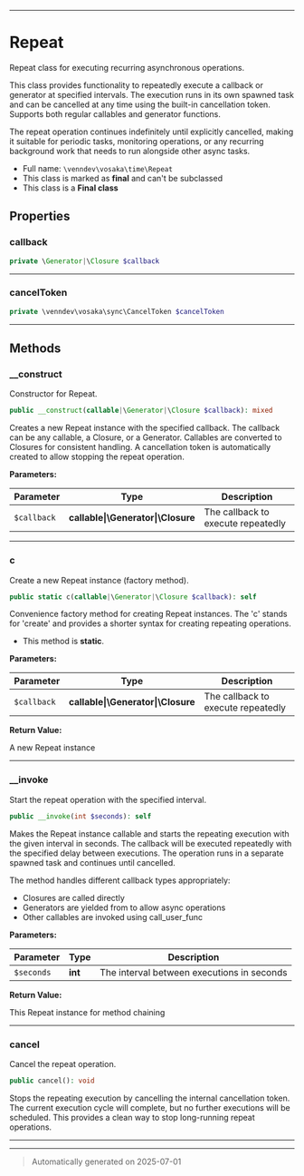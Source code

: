 ***

# Repeat

Repeat class for executing recurring asynchronous operations.

This class provides functionality to repeatedly execute a callback or generator
at specified intervals. The execution runs in its own spawned task and can be
cancelled at any time using the built-in cancellation token. Supports both
regular callables and generator functions.

The repeat operation continues indefinitely until explicitly cancelled,
making it suitable for periodic tasks, monitoring operations, or any
recurring background work that needs to run alongside other async tasks.

* Full name: `\venndev\vosaka\time\Repeat`
* This class is marked as **final** and can't be subclassed
* This class is a **Final class**



## Properties


### callback



```php
private \Generator|\Closure $callback
```






***

### cancelToken



```php
private \venndev\vosaka\sync\CancelToken $cancelToken
```






***

## Methods


### __construct

Constructor for Repeat.

```php
public __construct(callable|\Generator|\Closure $callback): mixed
```

Creates a new Repeat instance with the specified callback. The callback
can be any callable, a Closure, or a Generator. Callables are converted
to Closures for consistent handling. A cancellation token is automatically
created to allow stopping the repeat operation.






**Parameters:**

| Parameter | Type | Description |
|-----------|------|-------------|
| `$callback` | **callable&#124;\Generator&#124;\Closure** | The callback to execute repeatedly |





***

### c

Create a new Repeat instance (factory method).

```php
public static c(callable|\Generator|\Closure $callback): self
```

Convenience factory method for creating Repeat instances.
The 'c' stands for 'create' and provides a shorter syntax
for creating repeating operations.

* This method is **static**.




**Parameters:**

| Parameter | Type | Description |
|-----------|------|-------------|
| `$callback` | **callable&#124;\Generator&#124;\Closure** | The callback to execute repeatedly |


**Return Value:**

A new Repeat instance




***

### __invoke

Start the repeat operation with the specified interval.

```php
public __invoke(int $seconds): self
```

Makes the Repeat instance callable and starts the repeating execution
with the given interval in seconds. The callback will be executed
repeatedly with the specified delay between executions. The operation
runs in a separate spawned task and continues until cancelled.

The method handles different callback types appropriately:
- Closures are called directly
- Generators are yielded from to allow async operations
- Other callables are invoked using call_user_func






**Parameters:**

| Parameter | Type | Description |
|-----------|------|-------------|
| `$seconds` | **int** | The interval between executions in seconds |


**Return Value:**

This Repeat instance for method chaining




***

### cancel

Cancel the repeat operation.

```php
public cancel(): void
```

Stops the repeating execution by cancelling the internal cancellation
token. The current execution cycle will complete, but no further
executions will be scheduled. This provides a clean way to stop
long-running repeat operations.










***


***
> Automatically generated on 2025-07-01
